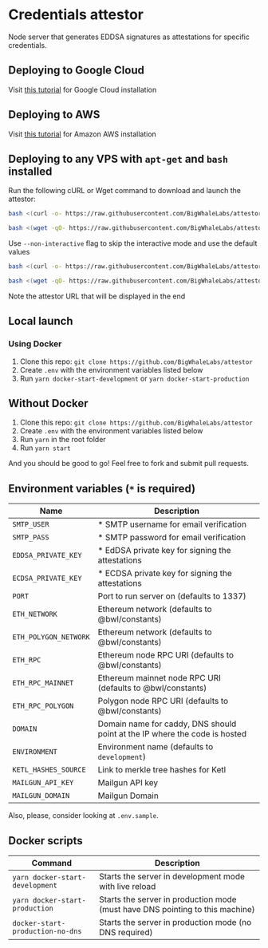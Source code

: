 # Credentials attestor

Node server that generates EDDSA signatures as attestations for specific credentials.

## Deploying to Google Cloud

Visit [this tutorial](./docs/gcp.md) for Google Cloud installation

## Deploying to AWS

Visit [this tutorial](./docs/aws.md) for Amazon AWS installation

## Deploying to any VPS with `apt-get` and `bash` installed

Run the following cURL or Wget command to download and launch the attestor:

```bash
bash <(curl -o- https://raw.githubusercontent.com/BigWhaleLabs/attestor/main/scripts/install.sh)
```

```bash
bash <(wget -qO- https://raw.githubusercontent.com/BigWhaleLabs/attestor/main/scripts/install.sh)
```

Use `--non-interactive` flag to skip the interactive mode and use the default values

```bash
bash <(curl -o- https://raw.githubusercontent.com/BigWhaleLabs/attestor/main/scripts/install.sh) --non-interactive
```

```bash
bash <(wget -qO- https://raw.githubusercontent.com/BigWhaleLabs/attestor/main/scripts/install.sh) --non-interactive
```

Note the attestor URL that will be displayed in the end

## Local launch

### Using Docker

1. Clone this repo: `git clone https://github.com/BigWhaleLabs/attestor`
2. Create `.env` with the environment variables listed below
3. Run `yarn docker-start-development` or `yarn docker-start-production`

## Without Docker

1. Clone this repo: `git clone https://github.com/BigWhaleLabs/attestor`
2. Create `.env` with the environment variables listed below
3. Run `yarn` in the root folder
4. Run `yarn start`

And you should be good to go! Feel free to fork and submit pull requests.

## Environment variables (`*` is required)

| Name                  | Description                                                                |
| --------------------- | -------------------------------------------------------------------------- |
| `SMTP_USER`           | \* SMTP username for email verification                                    |
| `SMTP_PASS`           | \* SMTP password for email verification                                    |
| `EDDSA_PRIVATE_KEY`   | \* EdDSA private key for signing the attestations                          |
| `ECDSA_PRIVATE_KEY`   | \* ECDSA private key for signing the attestations                          |
| `PORT`                | Port to run server on (defaults to 1337)                                   |
| `ETH_NETWORK`         | Ethereum network (defaults to @bwl/constants)                              |
| `ETH_POLYGON_NETWORK` | Ethereum network (defaults to @bwl/constants)                              |
| `ETH_RPC`             | Ethereum node RPC URI (defaults to @bwl/constants)                         |
| `ETH_RPC_MAINNET`     | Ethereum mainnet node RPC URI (defaults to @bwl/constants)                 |
| `ETH_RPC_POLYGON`     | Polygon node RPC URI (defaults to @bwl/constants)                          |
| `DOMAIN`              | Domain name for caddy, DNS should point at the IP where the code is hosted |
| `ENVIRONMENT`         | Environment name (defaults to `development`)                               |
| `KETL_HASHES_SOURCE`  | Link to merkle tree hashes for Ketl                                        |
| `MAILGUN_API_KEY`     | Mailgun API key                                                            |
| `MAILGUN_DOMAIN`      | Mailgun Domain                                                             |

Also, please, consider looking at `.env.sample`.

## Docker scripts

| Command                          | Description                                                                   |
| -------------------------------- | ----------------------------------------------------------------------------- |
| `yarn docker-start-development`  | Starts the server in development mode with live reload                        |
| `yarn docker-start-production`   | Starts the server in production mode (must have DNS pointing to this machine) |
| `docker-start-production-no-dns` | Starts the server in production mode (no DNS required)                        |
